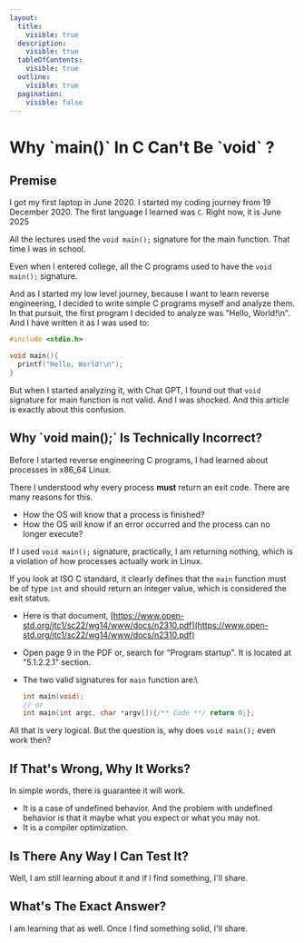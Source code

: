 ```yaml
---
layout:
  title:
    visible: true
  description:
    visible: true
  tableOfContents:
    visible: true
  outline:
    visible: true
  pagination:
    visible: false
---
```


# Why \`main()\` In C Can't Be \`void\` ?

## Premise

I got my first laptop in June 2020. I started my coding journey from 19 December 2020. The first language I learned was `C`. Right now, it is June 2025

All the lectures used the `void main();` signature for the main function. That time I was in school.

Even when I entered college, all the C programs used to have the `void main();` signature.

And as I started my low level journey, because I want to learn reverse engineering, I decided to write simple C programs myself and analyze them. In that pursuit, the first program I decided to analyze was "Hello, World!\n". And I have written it as I was used to:

```c
#include <stdio.h>

void main(){
  printf("Hello, World!\n");
}
```

But when I started analyzing it, with Chat GPT, I found out that `void` signature for main function is not valid. And I was shocked. And this article is exactly about this confusion.

## Why \`void main();\` Is Technically Incorrect?

Before I started reverse engineering C programs, I had learned about processes in x86\_64 Linux.

There I understood why every process **must** return an exit code. There are many reasons for this.

* How the OS will know that a process is finished?
* How the OS will know if an error occurred and the process can no longer execute?

If I used `void main();` signature, practically, I am returning nothing, which is a violation of how processes actually work in Linux.

If you look at ISO C standard, it clearly defines that the `main` function must be of type `int` and should return an integer value, which is considered the exit status.

* Here is that document, [https://www.open-std.org/jtc1/sc22/wg14/www/docs/n2310.pdf](https://www.open-std.org/jtc1/sc22/wg14/www/docs/n2310.pdf)
* Open page 9 in the PDF or, search for "Program startup". It is located at "5.1.2.2.1" section.
*   The two valid signatures for `main` function are:\


    ```c
    int main(void);
    // or
    int main(int argc, char *argv[]){/** Code **/ return 0;};
    ```

All that is very logical. But the question is, why does `void main();` even work then?

## If That's Wrong, Why It Works?

In simple words, there is guarantee it will work.

* It is a case of undefined behavior. And the problem with undefined behavior is that it maybe what you expect or what you may not.
* It is a compiler optimization.

## Is There Any Way I Can Test It?

Well, I am still learning about it and if I find something, I'll share.

## What's The Exact Answer?

I am learning that as well. Once I find something solid, I'll share.
